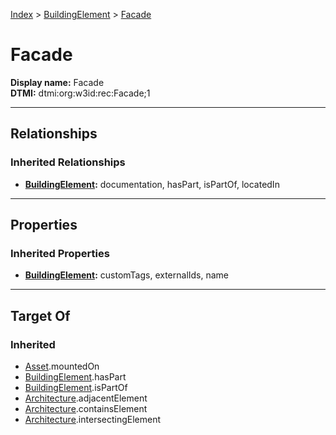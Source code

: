 [Index](../index.md) > [BuildingElement](BuildingElement.md) > [Facade](#)
# Facade

**Display name:** Facade<br />
**DTMI:** dtmi:org:w3id:rec:Facade;1

---

## Relationships

### Inherited Relationships
* **[BuildingElement](BuildingElement.md):** documentation, hasPart, isPartOf, locatedIn

---

## Properties

### Inherited Properties
* **[BuildingElement](BuildingElement.md):** customTags, externalIds, name

---

## Target Of
### Inherited
* [Asset](../Asset/Asset.md).mountedOn
* [BuildingElement](BuildingElement.md).hasPart
* [BuildingElement](BuildingElement.md).isPartOf
* [Architecture](../Space/Architecture/Architecture.md).adjacentElement
* [Architecture](../Space/Architecture/Architecture.md).containsElement
* [Architecture](../Space/Architecture/Architecture.md).intersectingElement
